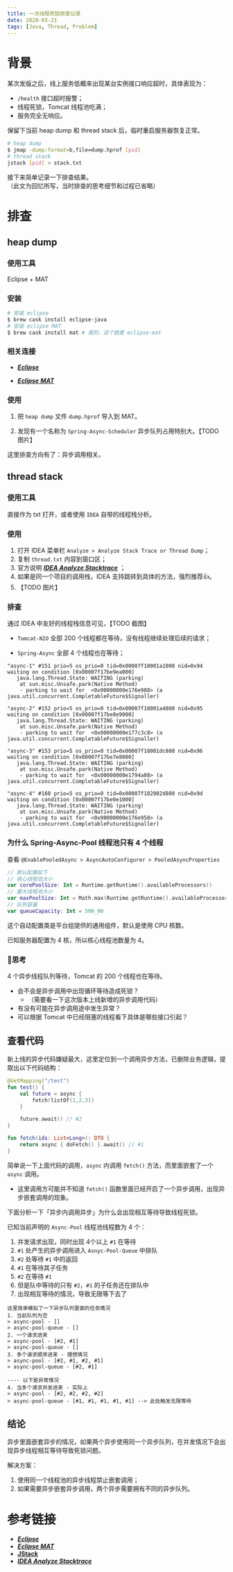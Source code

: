 ```yaml
---
title: 一次线程死锁排查记录
date: 2020-03-21
tags: [Java, Thread, Problem]
---
```


# 背景

某次发版之后，线上服务低概率出现某台实例接口响应超时，具体表现为：

* `/health` 接口超时报警；
* 线程死锁，Tomcat 线程池吃满；
* 服务完全无响应。

保留下当前 heap dump 和 thread stack 后，临时重启服务器恢复正常。

```bash
# heap dump
$ jmap -dump:format=b,file=dump.hprof [pid]
# thread stack
jstack [pid] > stack.txt
```



接下来简单记录一下排查结果。
<br/>（此文为回忆所写，当时排查的思考细节和过程已省略）

# 排查

## heap dump

### 使用工具

Eclipse + MAT

### 安装

```bash
# 安装 eclipse
$ brew cask install eclipse-java
# 安装 eclipse MAT
$ brew cask install mat # 是的，这个就是 eclipse-mat
```

### 相关连接

* [***Eclipse***](https://projects.eclipse.org/projects/eclipse)

* [***Eclipse MAT***](https://www.eclipse.org/mat/)

### 使用

1. 把 `heap dump` 文件 `dump.hprof` 导入到 MAT。

2. 发现有一个名称为 `Spring-Async-Scheduler` 异步队列占用特别大。【TODO 图片】

这里排查方向有了：异步调用相关。



## thread stack

### 使用工具

直接作为 txt 打开，或者使用 `IDEA` 自带的线程栈分析。



### 使用

1. 打开 IDEA 菜单栏  `Analyze > Analyze Stack Trace or Thread Dump`；
2. 复制 `thread.txt` 内容到窗口区；
3. 官方说明 ***[IDEA Analyze Stacktrace](https://www.jetbrains.com/help/idea/2019.3/analyze-stacktrace-dialog.html?utm_campaign=IC&utm_medium=link&utm_source=product&utm_content=2019.3)*** ；
4. 如果是同一个项目的调用栈，IDEA 支持跳转到具体的方法，强烈推荐👍。
5. 【TODO 图片】

### 排查

通过 IDEA 中友好的线程栈信息可见，【TODO 截图】

* `Tomcat-NIO` 全部 200 个线程都在等待，没有线程继续处理后续的请求；

* `Spring-Async`  全部 4 个线程也在等待；

```
"async-1" #151 prio=5 os_prio=0 tid=0x00007f18001a1000 nid=0x94 waiting on condition [0x00007f17be9ea000]
   java.lang.Thread.State: WAITING (parking)
	at sun.misc.Unsafe.park(Native Method)
	- parking to wait for  <0x00000000e176e988> (a java.util.concurrent.CompletableFuture$Signaller)
	
"async-2" #152 prio=5 os_prio=0 tid=0x00007f18001a4800 nid=0x95 waiting on condition [0x00007f17be8e9000]
   java.lang.Thread.State: WAITING (parking)
	at sun.misc.Unsafe.park(Native Method)
	- parking to wait for  <0x00000000e177c3c8> (a java.util.concurrent.CompletableFuture$Signaller)

"async-3" #153 prio=5 os_prio=0 tid=0x00007f18001dc800 nid=0x96 waiting on condition [0x00007f17be7e8000]
   java.lang.Thread.State: WAITING (parking)
	at sun.misc.Unsafe.park(Native Method)
	- parking to wait for  <0x00000000e1794a08> (a java.util.concurrent.CompletableFuture$Signaller)

"async-4" #160 prio=5 os_prio=0 tid=0x00007f182002d800 nid=0x9d waiting on condition [0x00007f17be0e1000]
   java.lang.Thread.State: WAITING (parking)
	at sun.misc.Unsafe.park(Native Method)
	- parking to wait for  <0x00000000e176e958> (a java.util.concurrent.CompletableFuture$Signaller)
```

### 为什么 Spring-Async-Pool 线程池只有 4 个线程

查看 `@EnablePooledAsync > AsyncAutoConfigurer > PooledAsyncProperties`

```kotlin
// 默认配置如下 
// 核心线程池大小
var corePoolSize: Int = Runtime.getRuntime().availableProcessors()
// 最大线程池大小
var maxPoolSize: Int = Math.max(Runtime.getRuntime().availableProcessors() shl 2, 64)
// 队列容量
var queueCapacity: Int = 500_00
```

这个自动配置类是平台组提供的通用组件，默认是使用 CPU 核数。

已知服务器配置为 4 核，所以核心线程池数量为 4。

### 🤔思考

4 个异步线程队列等待，Tomcat 的 200 个线程也在等待。

* 会不会是异步调用中出现循环等待造成死锁？
    * （需要看一下这次版本上线新增的异步调用代码）
* 有没有可能在异步调用途中发生异常？
* 可以根据 Tomcat 中已经阻塞的线程看下具体是哪些接口引起？



## 查看代码

新上线的异步代码嫌疑最大，这里定位到一个调用异步方法，已删除业务逻辑，提取出以下代码结构：

```kotlin
@GetMapping("/test")
fun test() {
    val future = async { 
        fetch(listOf(1,2,3))
    }

    future.await() // #2
}

fun fetch(ids: List<Long>): DTO {
    return async { doFetch() }.await() // #1
}
```

简单说一下上面代码的调用，`async` 内调用 `fetch()` 方法，而里面嵌套了一个 `async` 调用。

* 这里调用方可能并不知道 `fetch()` 函数里面已经开启了一个异步调用，出现异步嵌套调用的现象。

下面分析一下「异步内调用异步」为什么会出现相互等待导致线程死锁。

已知当前声明的 `Async-Pool` 线程池线程数为 4 个：

1. 并发请求出现，同时出现 4个以上 `#1` 在等待
2. `#1` 处产生的异步调用进入 `Asnyc-Pool-Queue` 中排队
3. `#2` 处等待 `#1` 中的返回
4. `#1` 在等待其子任务
5. `#2` 在等待 `#1`
6. 但是队中等待的只有 `#2`，`#1` 的子任务还在排队中
7. 出现相互等待的情况，导致无限等下去了

```
这里简单模拟了一下异步队列里面的任务情况
1. 当前队列为空
> async-pool - []
> async-pool-queue - []
2. 一个请求进来
> async-pool - [#2, #1]
> async-pool-queue - []
3. 多个请求顺序进来 - 理想情况
> async-pool - [#2, #1, #2, #1]
> async-pool-queue - [#2, #1]

---- 以下是异常情况
4. 当多个请求并发进来 - 实际上
> async-pool - [#2, #2, #2, #2]
> async-pool-queue - [#1, #1, #1, #1, #1] --> 此处触发无限等待
```



## 结论

异步里面嵌套异步的情况，如果两个异步使用同一个异步队列，在并发情况下会出现异步线程相互等待导致死锁问题。

解决方案：

1. 使用同一个线程池的异步线程禁止嵌套调用；
2. 如果需要异步嵌套异步调用，两个异步需要拥有不同的异步队列。



# 参考链接

* [***Eclipse***](https://projects.eclipse.org/projects/eclipse)
* [***Eclipse MAT***](https://www.eclipse.org/mat/)
* **[JStack](https://docs.oracle.com/javase/7/docs/technotes/tools/share/jstack.html)**
* ***[IDEA Analyze Stacktrace](https://www.jetbrains.com/help/idea/2019.3/analyze-stacktrace-dialog.html?utm_campaign=IC&utm_medium=link&utm_source=product&utm_content=2019.3)***
